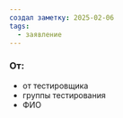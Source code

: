 ```yaml
---
создал заметку: 2025-02-06
tags:
  - заявление
---
```

### От:
- от тестировщика
- группы тестирования
- ФИО